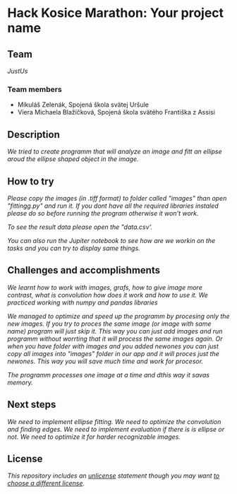 # Hack Kosice Marathon: Your project name

## Team

*JustUs*

### Team members

- Mikuláš Zelenák, Spojená škola svätej Uršule
- Viera Michaela Blažíčková, Spojená škola svätého Františka z Assisi

## Description

*We tried to create programm that will analyze an image and fitt an ellipse aroud the ellipse shaped object in the image.*

## How to try

*Please copy the images (in .tiff format) to folder called "images" than open "fittingg.py" and run it. If you dont have all the required libraries instaled please do so before running the program otherwise it won't work.*

*To see the result data please open the "data.csv'.*

*You can also run the Jupiter notebook to see how are we workin on the tasks and you can try to display same things.*

## Challenges and accomplishments

*We learnt how to work with images, grafs, how to give image more contrast, what is convolution how does it work and how to use it. We practiced working with numpy and pandas libraries*

*We managed to optimize and speed up the programm by procesing only the new images. If you try to proces the same image (or image with same name) program will just skip it. This way you can just add images and run programm without worrting that it will process the same images again. Or when you have folder with images and you added newones you can just copy all images into "images" folder in our app and it will proces just the newones. This way you will save much time and work for procesor.*

*The programm processes one image at a time and dthis way it savas memory.*

## Next steps

*We need to implement ellipse fitting. We need to optimize the convolution and finding edges. We need to implement evaluation if there is is ellipse or not. We need to optimize it for harder recognizable images.*

## License

*This repository includes an [unlicense](http://unlicense.org/) statement though you may want [to choose a different license](https://choosealicense.com/).*
